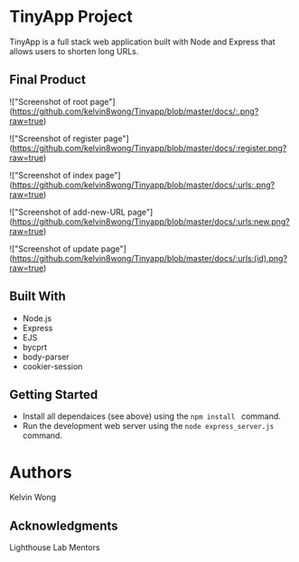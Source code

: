 # TinyApp Project

TinyApp is a full stack web application built with Node and Express that allows users to shorten long URLs.

## Final Product
!["Screenshot of root page"]
(https://github.com/kelvin8wong/Tinyapp/blob/master/docs/:.png?raw=true)

!["Screenshot of register page"] 
(https://github.com/kelvin8wong/Tinyapp/blob/master/docs/:register.png?raw=true)

!["Screenshot of index page"] 
(https://github.com/kelvin8wong/Tinyapp/blob/master/docs/:urls:.png?raw=true)

!["Screenshot of add-new-URL page"]
(https://github.com/kelvin8wong/Tinyapp/blob/master/docs/:urls:new.png?raw=true)

!["Screenshot of update page"]
(https://github.com/kelvin8wong/Tinyapp/blob/master/docs/:urls:(id).png?raw=true)

## Built With

- Node.js
- Express
- EJS
- bycprt
- body-parser
- cookier-session

## Getting Started

- Install all dependaices (see above) using the `npm install ` command. 
- Run the development web server using the `node express_server.js` command.

# Authors
Kelvin Wong 

## Acknowledgments
Lighthouse Lab Mentors